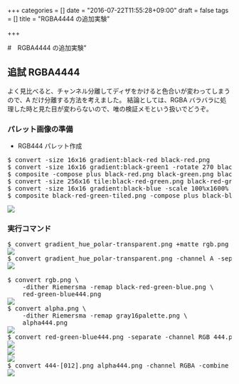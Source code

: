 +++
categories = []
date = "2016-07-22T11:55:28+09:00"
draft = false
tags = []
title = "RGBA4444 の追加実験"

+++

#　RGBA4444 の追加実験"

## 追試 RGBA4444

よく見比べると、チャンネル分離してディザをかけると色合いが変わってしまうので、A だけ分離する方法を考えました。
結論としては、RGBA バラバラに処理した時と見た目が変わらないので、唯の検証メモという扱いでどうぞ。

### パレット画像の準備

- RGB444 パレット作成
<pre>
$ convert -size 16x16 gradient:black-red black-red.png
$ convert -size 16x16 gradient:black-green1 -rotate 270 black-green.png
$ composite -compose plus black-red.png black-green.png black-red-green.png
$ convert -size 256x16 tile:black-red-green.png black-red-green-tiled.png
$ convert -size 16x16 gradient:black-blue -scale 100%x1600% -rotate 270 black-blue.png
$ composite black-red-green-tiled.png -compose plus black-blue.png black-red-green-blue.png
</pre>
<img src="../black-red-green-blue.png" />

### 実行コマンド

<pre>
$ convert gradient_hue_polar-transparent.png +matte rgb.png
<img src="../rgb.png" />
$ convert gradient_hue_polar-transparent.png -channel A -separate alpha.png
<img src="../alpha.png" />

$ convert rgb.png \
	-dither Riemersma -remap black-red-green-blue.png \
	red-green-blue444.png
<img src="../red-green-blue444.png" />
$ convert alpha.png \
	-dither Riemersma -remap gray16palette.png \
	alpha444.png
<img src="../alpha444.png" />
$ convert red-green-blue444.png -separate -channel RGB 444.png
<img src="../444-0.png" />
<img src="../444-1.png" />
<img src="../444-2.png" />
$ convert 444-[012].png alpha444.png -channel RGBA -combine red-green-blue-alpha4444.png
<img src="../red-green-blue-alpha4444.png" />
</pre>
